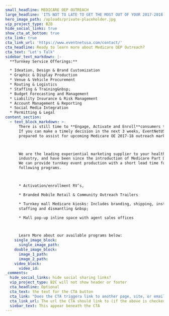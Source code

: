 ```yaml
---
small_headline: MEDICARE OEP OUTREACH
large_headline: 'ITS NOT TO LATE TO GET THE MOST OUT OF YOUR 2017-2018 OEP OUTREACH INITIATIVES!'
hero_image_path: /uploads/private-placeholder.jpg
vip_project_type: B2B
hide_social_links: true
show_cta_at_bottom: true
cta_link: true
cta_link_url: 'https://www.eventnetusa.com/contact/'
cta_headline: Ready to learn more about Medicare OEP Outreach?
cta_text: "Let's Talk"
sidebar_text_markdown: |-
  **Turnkey Service Offerings:**

  * Ideation, Design & Brand Customization
  * Graphic & Display Production
  * Venue & Vehicle Procurement
  * Routing & Logistics
  * Staffing & Training&nbsp;
  * Budget Forecasting and Management
  * Liability Insurance & Risk Management
  * Account Management & Reporting
  * Social Media Integration
  * Permitting & Legal
content_section:
  - text_block_markdown: >-
      There is still time to **Engage, Activate and Enroll**consumers this OEP.
      If you can make a timely decision in the next 3 weeks, EventNetUSA is
      prepared to assist for upcoming Medicare OE 2017-18 outreach marketing.



      We are the leading experiential marketing supplier to your health insurance
      industry, and have been since the introduction of Medicare Part D in 2005.
      We can provide turnkey event production with a short lead time for the
      following programs.



      * Activation/enrollment RV’s,

      * Branded Mobile Retail & Community Outreach Trailers

      * Turnkey mall Medicare kiosks: Includes branding, shipping, installation,
      staffing and dismantling &nbsp;

      * Mall pop-up inline space with agent sales offices



      Learn More about our available programs below:
    single_image_block:
      single_image_path:
    double_image_block:
      image_1_path:
      image_2_path:
    video_block:
      video_id:
_comments:
  hide_social_links: hide social sharing links?
  vip_project_type: B2C will not show header or footer
  cta_headline: Optional
  cta_text: the text for the CTA button
  cta_link: "Does the CTA triggera link to another page, site, or email? (note: use 'mailto:info@eventnetusa.com' format for an email address)"
  cta_link_url: The url the CTA should link to (if the above is checked)
  siebar_text: This appear beneath the CTA
---
```

